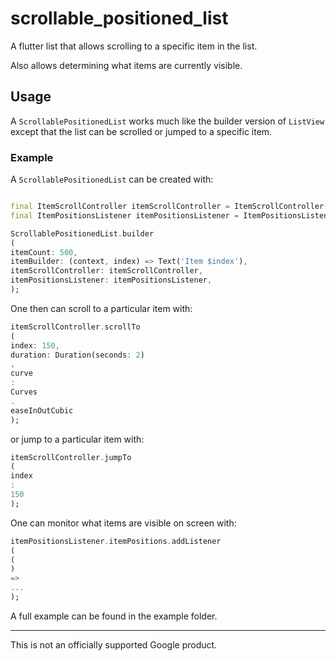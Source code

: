 # scrollable_positioned_list

A flutter list that allows scrolling to a specific item in the list.

Also allows determining what items are currently visible.

## Usage

A `ScrollablePositionedList` works much like the builder version of `ListView`
except that the list can be scrolled or jumped to a specific item.

### Example

A `ScrollablePositionedList` can be created with:

```dart

final ItemScrollController itemScrollController = ItemScrollController();
final ItemPositionsListener itemPositionsListener = ItemPositionsListener.create();

ScrollablePositionedList.builder
(
itemCount: 500,
itemBuilder: (context, index) => Text('Item $index'),
itemScrollController: itemScrollController,
itemPositionsListener: itemPositionsListener,
);
```

One then can scroll to a particular item with:

```dart
itemScrollController.scrollTo
(
index: 150,
duration: Duration(seconds: 2)
,
curve
:
Curves
.
easeInOutCubic
);
```

or jump to a particular item with:

```dart
itemScrollController.jumpTo
(
index
:
150
);
```

One can monitor what items are visible on screen with:

```dart
itemPositionsListener.itemPositions.addListener
(
(
)
=>
...
);
```

A full example can be found in the example folder.

--------------------------------------------------------------------------------

This is not an officially supported Google product.
